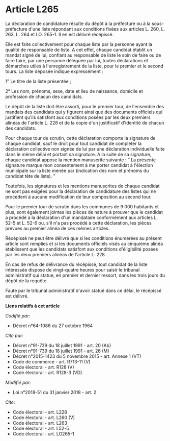 # Article L265

La déclaration de candidature résulte du dépôt à la préfecture ou à la sous-préfecture d'une liste répondant aux conditions
fixées aux articles L. 260, L. 263, L. 264 et LO. 265-1. Il en est délivré récépissé.

Elle est faite collectivement pour chaque liste par la personne ayant la qualité de responsable de liste. A cet effet, chaque
candidat établit un mandat signé de lui, confiant au responsable de liste le soin de faire ou de faire faire, par une
personne déléguée par lui, toutes déclarations et démarches utiles à l'enregistrement de la liste, pour le premier et le
second tours. La liste déposée indique expressément :

1° Le titre de la liste présentée ;

2° Les nom, prénoms, sexe, date et lieu de naissance, domicile et profession de chacun des candidats.

Le dépôt de la liste doit être assorti, pour le premier tour, de l'ensemble des mandats des candidats qui y figurent ainsi
que des documents officiels qui justifient qu'ils satisfont aux conditions posées par les deux premiers alinéas de l'article
L. 228 et de la copie d'un justificatif d'identité de chacun des candidats.

Pour chaque tour de scrutin, cette déclaration comporte la signature de chaque candidat, sauf le droit pour tout candidat de
compléter la déclaration collective non signée de lui par une déclaration individuelle faite dans le même délai et portant sa
signature. A la suite de sa signature, chaque candidat appose la mention manuscrite suivante : “ La présente signature marque
mon consentement à me porter candidat à l'élection municipale sur la liste menée par (indication des nom et prénoms du
candidat tête de liste). ”

Toutefois, les signatures et les mentions manuscrites de chaque candidat ne sont pas exigées pour la déclaration de
candidature des listes qui ne procèdent à aucune modification de leur composition au second tour.

Pour le premier tour de scrutin dans les communes de 9 000 habitants et plus, sont également jointes les pièces de nature à
prouver que le candidat a procédé à la déclaration d'un mandataire conformément aux articles L. 52-5 et L. 52-6 ou, s'il n'a
pas procédé à cette déclaration, les pièces prévues au premier alinéa de ces mêmes articles.

Récépissé ne peut être délivré que si les conditions énumérées au présent article sont remplies et si les documents officiels
visés au cinquième alinéa établissent que les candidats satisfont aux conditions d'éligibilité posées par les deux premiers
alinéas de l'article L. 228.

En cas de refus de délivrance du récépissé, tout candidat de la liste intéressée dispose de vingt-quatre heures pour saisir
le tribunal administratif qui statue, en premier et dernier ressort, dans les trois jours du dépôt de la requête.

Faute par le tribunal administratif d'avoir statué dans ce délai, le récépissé est délivré.

**Liens relatifs à cet article**

_Codifié par_:

  - Décret n°64-1086 du 27 octobre 1964

_Cité par_:

  - Décret n°91-739 du 18 juillet 1991 - art. 20 (Ab)
  - Décret n°91-739 du 18 juillet 1991 - art. 26 (M)
  - Décret n°2015-1423 du 5 novembre 2015 - art. Annexe 1 (VT)
  - Code de commerce - art. R713-11 (V)
  - Code électoral - art. R128 (V)
  - Code électoral - art. R128-3 (VD)

_Modifié par_:

  - Loi n°2018-51 du 31 janvier 2018 - art. 2

_Cite_:

  - Code électoral - art. L228
  - Code électoral - art. L260 (V)
  - Code électoral - art. L263
  - Code électoral - art. L52-5
  - Code électoral - art. LO265-1
